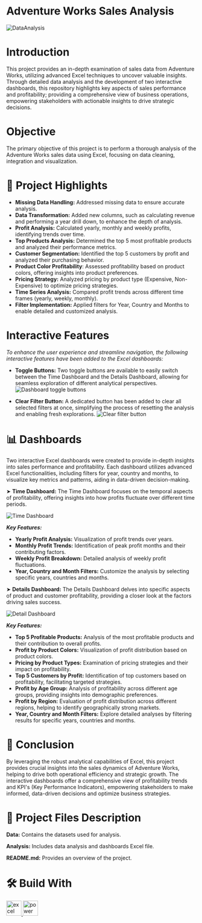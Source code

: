 # Adventure Works Sales Analysis
![DataAnalysis](https://github.com/user-attachments/assets/1a35e374-0b28-4246-a45e-8bb4eeb416a8)

# Introduction
This project provides an in-depth examination of sales data from Adventure Works, utilizing advanced Excel techniques to uncover valuable insights. Through detailed data analysis and the development of two interactive dashboards, this repository highlights key aspects of sales performance and profitability; providing a comprehensive view of business operations, empowering stakeholders with actionable insights to drive strategic decisions.

# Objective
The primary objective of this project is to perform a thorough analysis of the Adventure Works sales data using Excel, focusing on data cleaning, integration and visualization.

# 📝 Project Highlights
- **Missing Data Handling:** Addressed missing data to ensure accurate analysis.
- **Data Transformation:** Added new columns, such as calculating revenue and performing a year drill down, to enhance the depth of analysis.
- **Profit Analysis:** Calculated yearly, monthly and weekly profits, identifying trends over time.
- **Top Products Analysis:** Determined the top 5 most profitable products and analyzed their performance metrics.
- **Customer Segmentation:** Identified the top 5 customers by profit and analyzed their purchasing behavior.
- **Product Color Profitability**: Assessed profitability based on product colors, offering insights into product preferences.
- **Pricing Strategy:** Analyzed pricing by product type (Expensive, Non-Expensive) to optimize pricing strategies.
- **Time Series Analysis:** Compared profit trends across different time frames (yearly, weekly, monthly).
- **Filter Implementation:** Applied filters for Year, Country and Months to enable detailed and customized analysis.

# Interactive Features
*To enhance the user experience and streamline navigation, the following interactive features have been added to the Excel dashboards:*
- **Toggle Buttons:** Two toggle buttons are available to easily switch between the Time Dashboard and the Details Dashboard, allowing for seamless exploration of different analytical perspectives.
![Dashboard toggle buttons](https://github.com/user-attachments/assets/2252d533-06f7-4698-8bb7-40c654348a56)

- **Clear Filter Button:** A dedicated button has been added to clear all selected filters at once, simplifying the process of resetting the analysis and enabling fresh explorations.
![Clear filter button](https://github.com/user-attachments/assets/47274c77-191c-4007-9cc1-36db3a64aaa1)


# 📊 Dashboards
Two interactive Excel dashboards were created to provide in-depth insights into sales performance and profitability. Each dashboard utilizes advanced Excel functionalities, including filters for year, country and months, to visualize key metrics and patterns, aiding in data-driven decision-making.

➤ **Time Dashboard:**
The Time Dashboard focuses on the temporal aspects of profitability, offering insights into how profits fluctuate over different time periods.

![Time Dashboard](https://github.com/user-attachments/assets/8bed7f68-ea87-4967-88f4-357f94d00bc0)

***Key Features:***

- **Yearly Profit Analysis:** Visualization of profit trends over years.
- **Monthly Profit Trends:** Identification of peak profit months and their contributing factors.
- **Weekly Profit Breakdown:** Detailed analysis of weekly profit fluctuations.
- **Year, Country and Month Filters:** Customize the analysis by selecting specific years, countries and months.

➤ **Details Dashboard:**
The Details Dashboard delves into specific aspects of product and customer profitability, providing a closer look at the factors driving sales success.

![Detail Dashboard](https://github.com/user-attachments/assets/571a0689-7740-4304-8274-835c41c2ee89)

***Key Features:***

- **Top 5 Profitable Products:** Analysis of the most profitable products and their contribution to overall profits.
- **Profit by Product Colors:** Visualization of profit distribution based on product colors.
- **Pricing by Product Types:** Examination of pricing strategies and their impact on profitability.
- **Top 5 Customers by Profit:** Identification of top customers based on profitability, facilitating targeted strategies.
- **Profit by Age Group:** Analysis of profitability across different age groups, providing insights into demographic preferences.
- **Profit by Region:** Evaluation of profit distribution across different regions, helping to identify geographically strong markets.
- **Year, Country and Month Filters:** Explore detailed analyses by filtering results for specific years, countries and months.

# 📜 Conclusion
By leveraging the robust analytical capabilities of Excel, this project provides crucial insights into the sales dynamics of Adventure Works, helping to drive both operational efficiency and strategic growth. The interactive dashboards offer a comprehensive view of profitability trends and KPI's (Key Performance Indicators), empowering stakeholders to make informed, data-driven decisions and optimize business strategies.

# 💾 Project Files Description

**Data:** Contains the datasets used for analysis.

**Analysis:** Includes data analysis and dashboards Excel file.

**README.md:** Provides an overview of the project.

# 🛠️ Build With
<a href="https://www.microsoft.com/en-us/microsoft-365/excel" target="_blank" rel="noreferrer"> <img src="https://img.icons8.com/color/48/000000/microsoft-excel-2019--v1.png" alt="excel" width="40" height="40"/> </a>
<a href="https://www.microsoft.com/en-us/microsoft-365/excel" target="_blank" rel="noreferrer">
    <img src="https://olas.ie/wp-content/uploads/2022/10/PowerQuery-Logo.png" alt="power query" width="40" height="40"/> 
</a>






